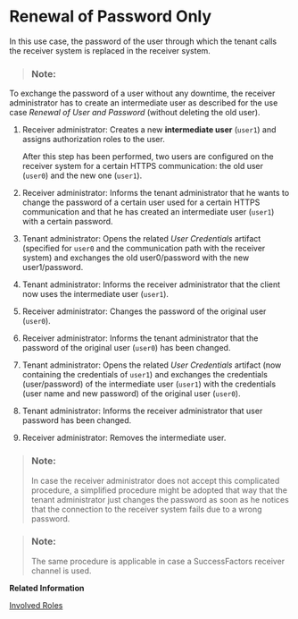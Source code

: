 <!-- loio241428ddf1434a44bc38b35c25c16149 -->

# Renewal of Password Only

In this use case, the password of the user through which the tenant calls the receiver system is replaced in the receiver system.

> ### Note:  

To exchange the password of a user without any downtime, the receiver administrator has to create an intermediate user as described for the use case *Renewal of User and Password* \(without deleting the old user\).

1.  Receiver administrator: Creates a new **intermediate user** \(`user1`\) and assigns authorization roles to the user.

    After this step has been performed, two users are configured on the receiver system for a certain HTTPS communication: the old user \(`user0`\) and the new one \(`user1`\).

2.  Receiver administrator: Informs the tenant administrator that he wants to change the password of a certain user used for a certain HTTPS communication and that he has created an intermediate user \(`user1`\) with a certain password.
3.  Tenant administrator: Opens the related *User Credentials* artifact \(specified for `user0` and the communication path with the receiver system\) and exchanges the old user0/password with the new user1/password.
4.  Tenant administrator: Informs the receiver administrator that the client now uses the intermediate user \(`user1`\).
5.  Receiver administrator: Changes the password of the original user \(`user0`\).
6.  Receiver administrator: Informs the tenant administrator that the password of the original user \(`user0`\) has been changed.
7.  Tenant administrator: Opens the related *User Credentials* artifact \(now containing the credentials of `user1`\) and exchanges the credentials \(user/password\) of the intermediate user \(`user1`\) with the credentials \(user name and new password\) of the original user \(`user0`\).
8.  Tenant administrator: Informs the receiver administrator that user password has been changed.
9.  Receiver administrator: Removes the intermediate user.

> ### Note:  
> In case the receiver administrator does not accept this complicated procedure, a simplified procedure might be adopted that way that the tenant administrator just changes the password as soon as he notices that the connection to the receiver system fails due to a wrong password.

> ### Note:  
> The same procedure is applicable in case a SuccessFactors receiver channel is used.

**Related Information**  


[Involved Roles](involved-roles-3968091.md "The security artifact renewal process requires that different persons perform a sequence of steps in a coordinated way on each side of the communication. The exact sequence depends on the kind of security material which is renewed and on the use case.")

